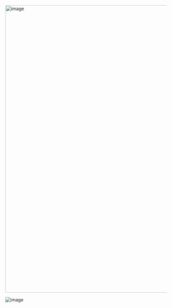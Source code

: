 <img width="900" alt="image" src="https://user-images.githubusercontent.com/20587215/220456922-5a58ec38-064c-4f48-a009-ccdc38487adf.png">

![image](https://user-images.githubusercontent.com/20587215/220464484-35fb25cc-35c0-4c2a-bd3c-f9eff1261dda.png)

